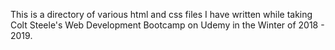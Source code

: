 This is a directory of various html and css files I have written while taking Colt Steele's Web Development Bootcamp on Udemy in the Winter of 2018 - 2019.
